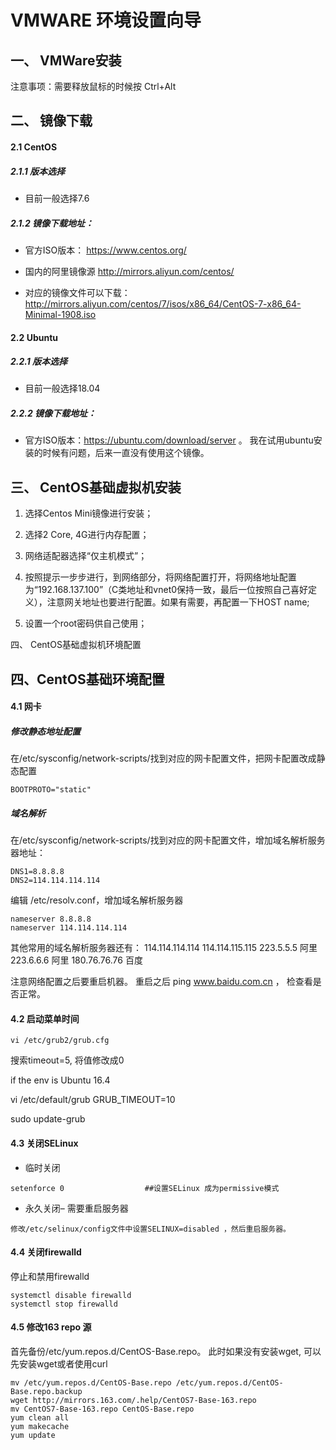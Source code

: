 # VMWARE 环境设置向导



## 一、 VMWare安装

注意事项：需要释放鼠标的时候按 Ctrl+Alt

## 二、 镜像下载

#### 2.1 CentOS

##### 2.1.1 版本选择

- 目前一般选择7.6

##### 2.1.2 镜像下载地址：

- 官方ISO版本： https://www.centos.org/ 

- 国内的阿里镜像源 http://mirrors.aliyun.com/centos/
- 对应的镜像文件可以下载：http://mirrors.aliyun.com/centos/7/isos/x86_64/CentOS-7-x86_64-Minimal-1908.iso

 #### 2.2  Ubuntu

##### 2.2.1 版本选择

- 目前一般选择18.04

##### 2.2.2 镜像下载地址：

- 官方ISO版本：https://ubuntu.com/download/server 。 我在试用ubuntu安装的时候有问题，后来一直没有使用这个镜像。

## 三、 CentOS基础虚拟机安装

1. 选择Centos Mini镜像进行安装；

2. 选择2 Core, 4G进行内存配置；

3. 网络适配器选择“仅主机模式”；

4. 按照提示一步步进行，到网络部分，将网络配置打开，将网络地址配置为“192.168.137.100”（C类地址和vnet0保持一致，最后一位按照自己喜好定义），注意网关地址也要进行配置。如果有需要，再配置一下HOST name;

5. 设置一个root密码供自己使用；

四、 CentOS基础虚拟机环境配置

## 四、CentOS基础环境配置

#### 4.1 网卡
##### 修改静态地址配置
在/etc/sysconfig/network-scripts/找到对应的网卡配置文件，把网卡配置改成静态配置
```
BOOTPROTO="static"
```
##### 域名解析
在/etc/sysconfig/network-scripts/找到对应的网卡配置文件，增加域名解析服务器地址：

```
DNS1=8.8.8.8
DNS2=114.114.114.114
```

编辑 /etc/resolv.conf，增加域名解析服务器
```
nameserver 8.8.8.8
nameserver 114.114.114.114
```
其他常用的域名解析服务器还有：
114.114.114.114
114.114.115.115
223.5.5.5 阿里
223.6.6.6 阿里
180.76.76.76 百度

注意网络配置之后要重启机器。 重启之后 ping www.baidu.com.cn ， 检查看是否正常。

#### 4.2 启动菜单时间

```shell
vi /etc/grub2/grub.cfg
```

搜索timeout=5, 将值修改成0

if the env is Ubuntu 16.4

vi /etc/default/grub
GRUB_TIMEOUT=10

sudo update-grub

#### 4.3 关闭SELinux
- 临时关闭
```
setenforce 0                  ##设置SELinux 成为permissive模式
```


- 永久关闭– 需要重启服务器
```shell
修改/etc/selinux/config文件中设置SELINUX=disabled ，然后重启服务器。
```

#### 4.4 关闭firewalld
停止和禁用firewalld
```
systemctl disable firewalld
systemctl stop firewalld
```

#### 4.5 修改163 repo 源
首先备份/etc/yum.repos.d/CentOS-Base.repo。 此时如果没有安装wget, 可以先安装wget或者使用curl

```shell
mv /etc/yum.repos.d/CentOS-Base.repo /etc/yum.repos.d/CentOS-Base.repo.backup
wget http://mirrors.163.com/.help/CentOS7-Base-163.repo
mv CentOS7-Base-163.repo CentOS-Base.repo
yum clean all
yum makecache
yum update
```


